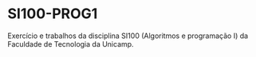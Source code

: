 # SI100-PROG1
 Exercício e trabalhos da disciplina SI100 (Algoritmos e programação I) da Faculdade de Tecnologia da Unicamp.

